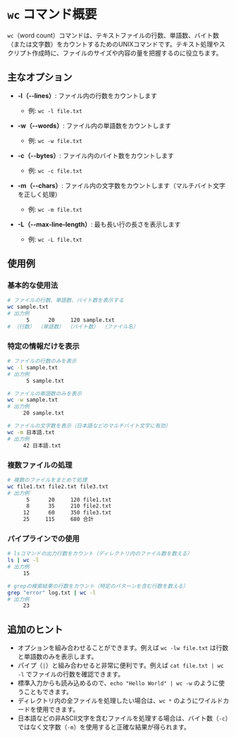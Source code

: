 # `wc` コマンド概要

`wc`（word count）コマンドは、テキストファイルの行数、単語数、バイト数（または文字数）をカウントするためのUNIXコマンドです。テキスト処理やスクリプト作成時に、ファイルのサイズや内容の量を把握するのに役立ちます。

## 主なオプション

- **-l（--lines）**: ファイル内の行数をカウントします
  - 例: `wc -l file.txt`

- **-w（--words）**: ファイル内の単語数をカウントします
  - 例: `wc -w file.txt`

- **-c（--bytes）**: ファイル内のバイト数をカウントします
  - 例: `wc -c file.txt`

- **-m（--chars）**: ファイル内の文字数をカウントします（マルチバイト文字を正しく処理）
  - 例: `wc -m file.txt`

- **-L（--max-line-length）**: 最も長い行の長さを表示します
  - 例: `wc -L file.txt`

## 使用例

### 基本的な使用法

```bash
# ファイルの行数、単語数、バイト数を表示する
wc sample.txt
# 出力例
      5      20     120 sample.txt
# （行数） （単語数） （バイト数） （ファイル名）
```

### 特定の情報だけを表示

```bash
# ファイルの行数のみを表示
wc -l sample.txt
# 出力例
      5 sample.txt

# ファイルの単語数のみを表示
wc -w sample.txt
# 出力例
     20 sample.txt

# ファイルの文字数を表示（日本語などのマルチバイト文字に有効）
wc -m 日本語.txt
# 出力例
     42 日本語.txt
```

### 複数ファイルの処理

```bash
# 複数のファイルをまとめて処理
wc file1.txt file2.txt file3.txt
# 出力例
      5      20     120 file1.txt
      8      35     210 file2.txt
     12      60     350 file3.txt
     25     115     680 合計
```

### パイプラインでの使用

```bash
# lsコマンドの出力行数をカウント（ディレクトリ内のファイル数を数える）
ls | wc -l
# 出力例
     15

# grepの検索結果の行数をカウント（特定のパターンを含む行数を数える）
grep "error" log.txt | wc -l
# 出力例
     23
```

## 追加のヒント

- オプションを組み合わせることができます。例えば `wc -lw file.txt` は行数と単語数のみを表示します。
- パイプ（`|`）と組み合わせると非常に便利です。例えば `cat file.txt | wc -l` でファイルの行数を確認できます。
- 標準入力からも読み込めるので、`echo "Hello World" | wc -w` のように使うこともできます。
- ディレクトリ内の全ファイルを処理したい場合は、`wc *` のようにワイルドカードを使用できます。
- 日本語などの非ASCII文字を含むファイルを処理する場合は、バイト数（`-c`）ではなく文字数（`-m`）を使用すると正確な結果が得られます。